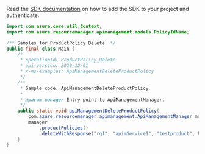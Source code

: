 Read the [SDK documentation](https://github.com/Azure/azure-sdk-for-java/blob/azure-resourcemanager-apimanagement_1.0.0-beta.2/sdk/apimanagement/azure-resourcemanager-apimanagement/README.md) on how to add the SDK to your project and authenticate.

```java
import com.azure.core.util.Context;
import com.azure.resourcemanager.apimanagement.models.PolicyIdName;

/** Samples for ProductPolicy Delete. */
public final class Main {
    /*
     * operationId: ProductPolicy_Delete
     * api-version: 2020-12-01
     * x-ms-examples: ApiManagementDeleteProductPolicy
     */
    /**
     * Sample code: ApiManagementDeleteProductPolicy.
     *
     * @param manager Entry point to ApiManagementManager.
     */
    public static void apiManagementDeleteProductPolicy(
        com.azure.resourcemanager.apimanagement.ApiManagementManager manager) {
        manager
            .productPolicies()
            .deleteWithResponse("rg1", "apimService1", "testproduct", PolicyIdName.POLICY, "*", Context.NONE);
    }
}
```
